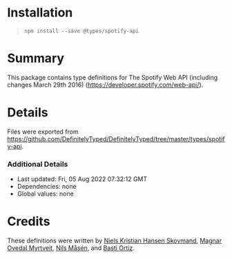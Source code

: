 # Installation
> `npm install --save @types/spotify-api`

# Summary
This package contains type definitions for The Spotify Web API (including changes March 29th 2016) (https://developer.spotify.com/web-api/).

# Details
Files were exported from https://github.com/DefinitelyTyped/DefinitelyTyped/tree/master/types/spotify-api.

### Additional Details
 * Last updated: Fri, 05 Aug 2022 07:32:12 GMT
 * Dependencies: none
 * Global values: none

# Credits
These definitions were written by [Niels Kristian Hansen Skovmand](https://github.com/skovmand), [Magnar Ovedal Myrtveit](https://github.com/Stadly), [Nils Måsén](https://github.com/piksel), and [Basti Ortiz](https://github.com/Some-Dood).
